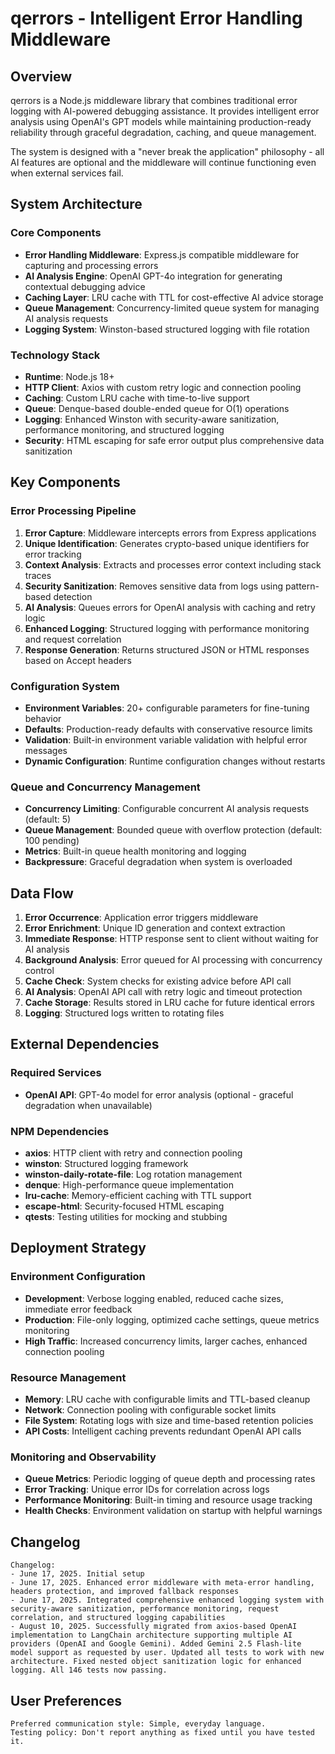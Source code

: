 # qerrors - Intelligent Error Handling Middleware

## Overview

qerrors is a Node.js middleware library that combines traditional error logging with AI-powered debugging assistance. It provides intelligent error analysis using OpenAI's GPT models while maintaining production-ready reliability through graceful degradation, caching, and queue management.

The system is designed with a "never break the application" philosophy - all AI features are optional and the middleware will continue functioning even when external services fail.

## System Architecture

### Core Components
- **Error Handling Middleware**: Express.js compatible middleware for capturing and processing errors
- **AI Analysis Engine**: OpenAI GPT-4o integration for generating contextual debugging advice
- **Caching Layer**: LRU cache with TTL for cost-effective AI advice storage
- **Queue Management**: Concurrency-limited queue system for managing AI analysis requests
- **Logging System**: Winston-based structured logging with file rotation

### Technology Stack
- **Runtime**: Node.js 18+
- **HTTP Client**: Axios with custom retry logic and connection pooling
- **Caching**: Custom LRU cache with time-to-live support
- **Queue**: Denque-based double-ended queue for O(1) operations
- **Logging**: Enhanced Winston with security-aware sanitization, performance monitoring, and structured logging
- **Security**: HTML escaping for safe error output plus comprehensive data sanitization

## Key Components

### Error Processing Pipeline
1. **Error Capture**: Middleware intercepts errors from Express applications
2. **Unique Identification**: Generates crypto-based unique identifiers for error tracking
3. **Context Analysis**: Extracts and processes error context including stack traces
4. **Security Sanitization**: Removes sensitive data from logs using pattern-based detection
5. **AI Analysis**: Queues errors for OpenAI analysis with caching and retry logic
6. **Enhanced Logging**: Structured logging with performance monitoring and request correlation
7. **Response Generation**: Returns structured JSON or HTML responses based on Accept headers

### Configuration System
- **Environment Variables**: 20+ configurable parameters for fine-tuning behavior
- **Defaults**: Production-ready defaults with conservative resource limits
- **Validation**: Built-in environment variable validation with helpful error messages
- **Dynamic Configuration**: Runtime configuration changes without restarts

### Queue and Concurrency Management
- **Concurrency Limiting**: Configurable concurrent AI analysis requests (default: 5)
- **Queue Management**: Bounded queue with overflow protection (default: 100 pending)
- **Metrics**: Built-in queue health monitoring and logging
- **Backpressure**: Graceful degradation when system is overloaded

## Data Flow

1. **Error Occurrence**: Application error triggers middleware
2. **Error Enrichment**: Unique ID generation and context extraction
3. **Immediate Response**: HTTP response sent to client without waiting for AI analysis
4. **Background Analysis**: Error queued for AI processing with concurrency control
5. **Cache Check**: System checks for existing advice before API call
6. **AI Analysis**: OpenAI API call with retry logic and timeout protection
7. **Cache Storage**: Results stored in LRU cache for future identical errors
8. **Logging**: Structured logs written to rotating files

## External Dependencies

### Required Services
- **OpenAI API**: GPT-4o model for error analysis (optional - graceful degradation when unavailable)

### NPM Dependencies
- **axios**: HTTP client with retry and connection pooling
- **winston**: Structured logging framework
- **winston-daily-rotate-file**: Log rotation management
- **denque**: High-performance queue implementation
- **lru-cache**: Memory-efficient caching with TTL support
- **escape-html**: Security-focused HTML escaping
- **qtests**: Testing utilities for mocking and stubbing

## Deployment Strategy

### Environment Configuration
- **Development**: Verbose logging enabled, reduced cache sizes, immediate error feedback
- **Production**: File-only logging, optimized cache settings, queue metrics monitoring
- **High Traffic**: Increased concurrency limits, larger caches, enhanced connection pooling

### Resource Management
- **Memory**: LRU cache with configurable limits and TTL-based cleanup
- **Network**: Connection pooling with configurable socket limits
- **File System**: Rotating logs with size and time-based retention policies
- **API Costs**: Intelligent caching prevents redundant OpenAI API calls

### Monitoring and Observability
- **Queue Metrics**: Periodic logging of queue depth and processing rates
- **Error Tracking**: Unique error IDs for correlation across logs
- **Performance Monitoring**: Built-in timing and resource usage tracking
- **Health Checks**: Environment validation on startup with helpful warnings

## Changelog

```
Changelog:
- June 17, 2025. Initial setup
- June 17, 2025. Enhanced error middleware with meta-error handling, headers protection, and improved fallback responses
- June 17, 2025. Integrated comprehensive enhanced logging system with security-aware sanitization, performance monitoring, request correlation, and structured logging capabilities
- August 10, 2025. Successfully migrated from axios-based OpenAI implementation to LangChain architecture supporting multiple AI providers (OpenAI and Google Gemini). Added Gemini 2.5 Flash-lite model support as requested by user. Updated all tests to work with new architecture. Fixed nested object sanitization logic for enhanced logging. All 146 tests now passing.
```

## User Preferences

```
Preferred communication style: Simple, everyday language.
Testing policy: Don't report anything as fixed until you have tested it.
```
